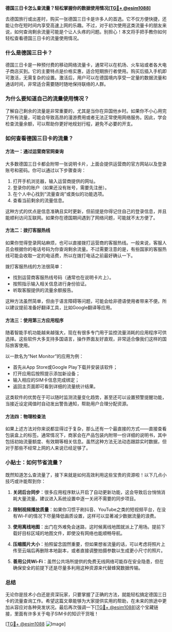 **德国三日卡怎么查流量？轻松掌握你的数据使用情况[[TG💪+ @esim1088](https://t.me/s/esim1088)]**

去德国旅行或出差时，购买一张德国三日卡是许多人的首选。它不仅方便快捷，还能让你在短时间内享受高速上网的乐趣。不过，对于初次使用这类流量卡的朋友来说，如何查询剩余流量可能是个让人头疼的问题。别担心！本文将手把手教你如何轻松查看德国三日卡的流量使用情况。

### 什么是德国三日卡？

德国三日卡是一种预付费的移动网络流量卡，通常可以在机场、火车站或者各大电子商店买到。它的主要特点是价格实惠，适合短期旅行者使用。购买后插入手机即可激活，无需复杂的设置。激活后，用户可以在德国境内享受一定量的数据流量和通话时间，非常适合需要随时随地保持联络的人群。

### 为什么要知道自己的流量使用情况？

了解自己剩余的流量是非常重要的，尤其是当你在异国他乡时。如果你不小心用完了所有流量，可能会导致高昂的漫游费用或者无法正常使用网络服务。因此，学会检查流量余额，可以帮助你更好地规划行程，避免不必要的开支。

### 如何查看德国三日卡的流量？

#### 方法一：通过运营商官网查询

大多数德国三日卡都会附带一张说明卡片，上面会提供运营商的官方网站以及登录账号和密码。你可以通过以下步骤查询：

1. 打开手机浏览器，输入运营商提供的网址。
2. 登录你的账户（如果还没有账号，需要先注册）。
3. 在个人中心找到“流量查询”或类似的功能选项。
4. 查看当前剩余的流量信息。

这种方式的优点是信息准确且实时更新，但前提是你得记住自己的登录信息，并且能顺利访问互联网。如果你在德国期间遇到了网络问题，可能就不太方便了。

#### 方法二：拨打客服热线

如果你觉得登录网站麻烦，也可以直接拨打运营商的客服热线。一般来说，客服人员会根据你的电话号码为你查询剩余流量。不过需要注意的是，有些国家的客服热线可能会收取一定的电话费，所以在拨打电话之前最好确认一下。

拨打客服热线的方法很简单：
- 找到运营商客服热线号码（通常也在说明卡片上）。
- 按照指示输入相关信息进行身份验证。
- 听取客服提供的流量余额报告。

这种方法虽然简单，但由于语言障碍等问题，可能会给非德语使用者带来不便。所以建议提前准备好翻译工具，比如Google翻译等应用。

#### 方法三：使用第三方应用程序

随着智能手机功能越来越强大，现在有很多专门用于监控流量消耗的应用程序可供选择。这些软件大多支持多国语言，操作界面友好直观，非常适合像我们这样的国际旅客使用。

以一款名为“Net Monitor”的应用为例：
- 首先从App Store或Google Play下载并安装该软件；
- 打开应用后按照提示添加新设备；
- 输入相应的SIM卡信息完成绑定；
- 返回主页面即可看到详细的流量统计结果。

这类软件的优势在于可以随时监测流量变化趋势，甚至还可以设置预警提醒功能，当接近设定阈值时自动发出警告通知，帮助用户合理分配资源。

#### 方法四：物理检查法

如果上述方法对你来说都显得过于复杂，那么还有一个最直接的方式——直接查看包装盒上的标签。通常情况下，商家会在产品包装内附带一份详细的说明书，其中包括初始流量额度、有效期等相关信息。虽然这种方法无法动态跟踪实时数据，但对于那些不经常上网的人来说已经足够了。

### 小贴士：如何节省流量？

既然知道怎么查流量了，接下来就是如何高效利用这些宝贵的资源啦！以下几点小技巧或许能帮到你：

1. **关闭后台同步**：很多应用程序默认开启了自动更新功能，这会导致后台悄悄消耗大量流量。建议进入系统设置中逐一关闭不需要的同步项目。
   
2. **限制视频播放质量**：如果你习惯于刷抖音、YouTube之类的短视频平台，在没有Wi-Fi的情况下尽量降低画质设置，这样可以显著减少数据流量的浪费。

3. **使用离线地图**：出门在外难免会迷路，这时候离线地图就派上了用场。提前下载好目标区域的地图文件，即使没有网络也能顺畅导航。

4. **压缩图片大小**：拍照留念固然重要，但如果想省流量的话，可以考虑将照片上传至云端后再删除本地副本，或者直接调整拍摄参数以生成更小尺寸的照片。

5. **善用公共Wi-Fi**：虽然公共场所提供的免费无线网络可能存在安全隐患，但在确保安全的前提下还是尽量多利用这种资源来代替蜂窝数据传输。

### 总结

无论你是技术小白还是资深玩家，只要掌握了正确的方法，就能轻松搞定德国三日卡的流量查询工作。希望这篇文章能够为大家提供实用的帮助，在未来的旅途中更加从容应对各种突发状况。最后再次强调一下[[TG💪+ @esim1088](https://t.me/s/esim1088)]这个宝藏链接，里面有许多关于电子SIM卡的知识干货哦！

[[TG💪+ @esim1088](https://t.me/s/esim1088) ![Image](https://i.postimg.cc/4NQfJmqS/Snipaste-2025-05-13-00-14-12.png)]